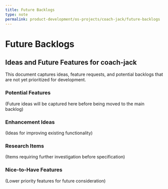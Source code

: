 ```yaml
---
title: Future Backlogs
type: note
permalink: product-development/os-projects/coach-jack/future-backlogs
---
```


# Future Backlogs

## Ideas and Future Features for coach-jack

This document captures ideas, feature requests, and potential backlogs that are not yet prioritized for development.

### Potential Features
(Future ideas will be captured here before being moved to the main backlog)

### Enhancement Ideas
(Ideas for improving existing functionality)

### Research Items
(Items requiring further investigation before specification)

### Nice-to-Have Features
(Lower priority features for future consideration)
